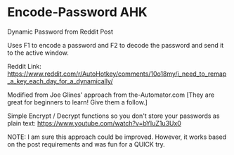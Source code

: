 # Encode-Password AHK
Dynamic Password from Reddit Post

Uses F1 to encode a password and F2 to decode the password and send it to the active window. 

Reddit Link:  https://www.reddit.com/r/AutoHotkey/comments/10o18my/i_need_to_remap_a_key_each_day_for_a_dynamically/

Modified from Joe Glines' approach from the-Automator.com  [They are great for beginners to learn! Give them a follow.]

Simple Encrypt / Decrypt functions so you don't store your passwords as plain text:  https://www.youtube.com/watch?v=bYIuZ1u3Ux0

NOTE:  I am sure this approach could be improved.  However, it works based on the post requirements and was fun for a QUICK try.

